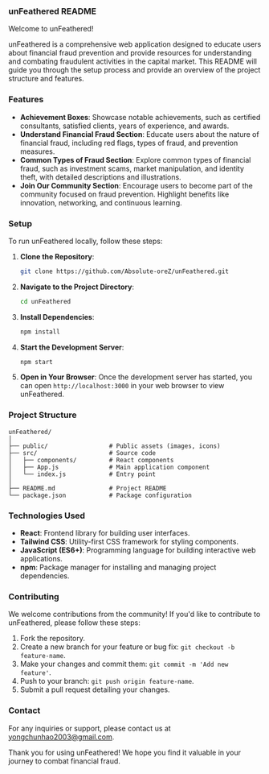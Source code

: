 ### unFeathered README

Welcome to unFeathered!

unFeathered is a comprehensive web application designed to educate users about financial fraud prevention and provide resources for understanding and combating fraudulent activities in the capital market. This README will guide you through the setup process and provide an overview of the project structure and features.

### Features

- **Achievement Boxes**: Showcase notable achievements, such as certified consultants, satisfied clients, years of experience, and awards.
- **Understand Financial Fraud Section**: Educate users about the nature of financial fraud, including red flags, types of fraud, and prevention measures.
- **Common Types of Fraud Section**: Explore common types of financial fraud, such as investment scams, market manipulation, and identity theft, with detailed descriptions and illustrations.
- **Join Our Community Section**: Encourage users to become part of the community focused on fraud prevention. Highlight benefits like innovation, networking, and continuous learning.

### Setup

To run unFeathered locally, follow these steps:

1. **Clone the Repository**: 
    ```bash
    git clone https://github.com/Absolute-oreZ/unFeathered.git
    ```

2. **Navigate to the Project Directory**:
    ```bash
    cd unFeathered
    ```

3. **Install Dependencies**:
    ```bash
    npm install
    ```

4. **Start the Development Server**:
    ```bash
    npm start
    ```

5. **Open in Your Browser**:
   Once the development server has started, you can open `http://localhost:3000` in your web browser to view unFeathered.

### Project Structure

```
unFeathered/
│
├── public/                 # Public assets (images, icons)
├── src/                    # Source code
│   ├── components/         # React components
│   ├── App.js              # Main application component
│   └── index.js            # Entry point
│
├── README.md               # Project README
└── package.json            # Package configuration
```

### Technologies Used

- **React**: Frontend library for building user interfaces.
- **Tailwind CSS**: Utility-first CSS framework for styling components.
- **JavaScript (ES6+)**: Programming language for building interactive web applications.
- **npm**: Package manager for installing and managing project dependencies.

### Contributing

We welcome contributions from the community! If you'd like to contribute to unFeathered, please follow these steps:

1. Fork the repository.
2. Create a new branch for your feature or bug fix: `git checkout -b feature-name`.
3. Make your changes and commit them: `git commit -m 'Add new feature'`.
4. Push to your branch: `git push origin feature-name`.
5. Submit a pull request detailing your changes.


### Contact

For any inquiries or support, please contact us at yongchunhao2003@gmail.com.

Thank you for using unFeathered! We hope you find it valuable in your journey to combat financial fraud.